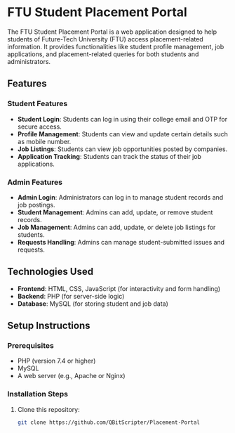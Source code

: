 # FTU Student Placement Portal

The FTU Student Placement Portal is a web application designed to help students of Future-Tech University (FTU) access placement-related information. It provides functionalities like student profile management, job applications, and placement-related queries for both students and administrators.

## Features

### Student Features
- **Student Login**: Students can log in using their college email and OTP for secure access.
- **Profile Management**: Students can view and update certain details such as mobile number.
- **Job Listings**: Students can view job opportunities posted by companies.
- **Application Tracking**: Students can track the status of their job applications.

### Admin Features
- **Admin Login**: Administrators can log in to manage student records and job postings.
- **Student Management**: Admins can add, update, or remove student records.
- **Job Management**: Admins can add, update, or delete job listings for students.
- **Requests Handling**: Admins can manage student-submitted issues and requests.

## Technologies Used
- **Frontend**: HTML, CSS, JavaScript (for interactivity and form handling)
- **Backend**: PHP (for server-side logic)
- **Database**: MySQL (for storing student and job data)

## Setup Instructions

### Prerequisites
- PHP (version 7.4 or higher)
- MySQL
- A web server (e.g., Apache or Nginx)

### Installation Steps
1. Clone this repository:
   ```bash
   git clone https://github.com/QBitScripter/Placement-Portal

